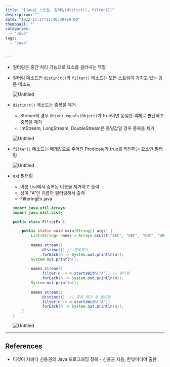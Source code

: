 ```yaml
---
title: "[Java] 스트림, 필터링(distict(), filter())"
description: ""
date: "2022-11-27T11:40:30+09:00"
thumbnail: ""
categories:
  - "Java"
tags:
  - "Java"


---
```

<!--more-->

- 필터링은 중간 처리 기능으로 요소를 걸러내는 역할
- 필터링 메소드인 `distinct()`와 `filter()` 메소드는 모든 스트림이 가지고 있는 공통 메소드
    
    ![Untitled](/images/lang_java/stream/필터링(distict(),_filter())/Untitled.png)
    
- `distinct()` 메소드는 중복을 제거
    - Stream의 경우 `Object.equals(Object)`가 true이면 동일한 객체로 판단하고 중복을 제거
    - IntStream, LongStream, DoubleStream은 동일값일 경우 중복을 제거
    
    ![Untitled](/images/lang_java/stream/필터링(distict(),_filter())/Untitled%201.png)
    
- `filter()` 메소드는 매개값으로 주어진 Predicate가 true를 리턴하는 요소만 필터링
    
    ![Untitled](/images/lang_java/stream/필터링(distict(),_filter())/Untitled%202.png)
    
- ex) 필터링
    - 이름 List에서 중복된 이름을 제거하고 출력
    - 성이 “A”인 이름만 필터링해서 출력
    - FilteringEx.java
    
    ```java
    import java.util.Arrays;
    import java.util.List;
    
    public class FilterEx {
    
    	public static void main(String[] args) {
    		List<String> names = Arrays.asList("ABC", "DEF", "GHI", "ABC", "A123", "ADE");
    		
    		names.stream()
    			.distinct() // 중복제거
    			.forEach(n -> System.out.println(n));
    		System.out.println();
    		
    		names.stream()
    			.filter(n -> n.startsWith("A")) // 필터링
    			.forEach(n -> System.out.println(n));
    		System.out.println();
    		
    		names.stream()
    			.distinct()  // 중복 제거 후 필터링
    			.filter(n -> n.startsWith("A"))
    			.forEach(n -> System.out.println(n));
    	}
    }
    ```
    
    ![Untitled](/images/lang_java/stream/필터링(distict(),_filter())/Untitled%203.png)
    

---

## References

- 이것이 자바다 신용권의 Java 프로그래밍 정복 - 신용권 지음, 한빛미디어 출판